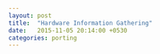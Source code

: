 ```yaml
---
layout: post
title:  "Hardware Information Gathering"
date:   2015-11-05 20:14:00 +0530
categories: porting
---
```

